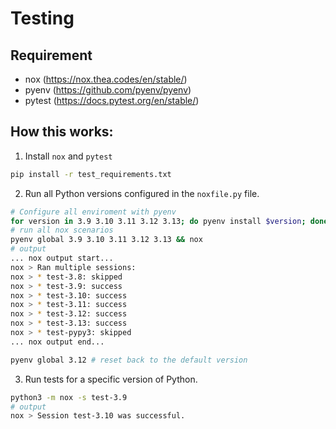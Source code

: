# Testing

## Requirement
- nox (https://nox.thea.codes/en/stable/)
- pyenv (https://github.com/pyenv/pyenv)
- pytest (https://docs.pytest.org/en/stable/)

## How this works: 
1. Install `nox` and `pytest`
```bash
pip install -r test_requirements.txt
```
2. Run all Python versions configured in the `noxfile.py` file.

```bash
# Configure all enviroment with pyenv
for version in 3.9 3.10 3.11 3.12 3.13; do pyenv install $version; done
# run all nox scenarios
pyenv global 3.9 3.10 3.11 3.12 3.13 && nox
# output
... nox output start...
nox > Ran multiple sessions:
nox > * test-3.8: skipped
nox > * test-3.9: success
nox > * test-3.10: success
nox > * test-3.11: success
nox > * test-3.12: success
nox > * test-3.13: success
nox > * test-pypy3: skipped
... nox output end...

pyenv global 3.12 # reset back to the default version
```

3. Run tests for a specific version of Python.

```bash
python3 -m nox -s test-3.9
# output
nox > Session test-3.10 was successful.
```
